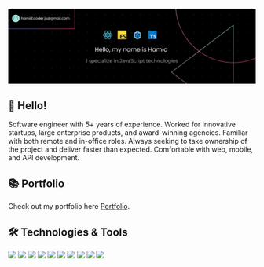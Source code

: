 [![Header](https://github.com/Hamid-ul-Islam/hamid-ul-islam/blob/main/banner.png?raw=true "Header")](https://github.com/hamid-ul-islam)

## 👋 Hello! 
Software engineer with 5+ years of experience.  Worked for innovative startups, large enterprise products, and award-winning agencies.  Familiar with both remote and in-office roles.  Always seeking to take ownership of the project and deliver faster than expected.  Comfortable with web, mobile, and API development.

## 📚 Portfolio
Check out my portfolio here [Portfolio](https://hamidul-islam.vercel.app/).

## 🛠️ Technologies & Tools
![](https://img.shields.io/badge/Code-JavaScript-informational?style=flat&color=informational&logo=javascript)
![](https://img.shields.io/badge/Code-React-informational?style=flat&color=informational&logo=react)
![](https://img.shields.io/badge/Code-TypeScript-informational?style=flat&color=informational)
![](https://img.shields.io/badge/Code-Vue-informational?style=flat&color=informational&logo=vue.js)
![](https://img.shields.io/badge/Code-EcmaScript-informational?style=flat&color=informational)
![](https://img.shields.io/badge/Code-Node-informational?style=flat&color=informational&logo=node.js)
![](https://img.shields.io/badge/Tool-Webpack-informational?style=flat&color=warning&logo=webpack)
![](https://img.shields.io/badge/Tool-Jest-informational?style=flat&color=warning&logo=jest)
![](https://img.shields.io/badge/Tool-SCSS-informational?style=flat&color=warning&logo=sass)
![](https://img.shields.io/badge/Tool-Docker-informational?style=flat&color=warning&logo=docker)
